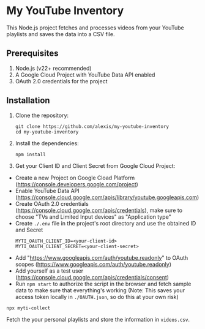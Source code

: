 # My YouTube Inventory

This Node.js project fetches and processes videos from your YouTube playlists and saves the data into a CSV file.

## Prerequisites

1. Node.js (v22+ recommended)
2. A Google Cloud Project with YouTube Data API enabled
3. OAuth 2.0 credentials for the project

## Installation

1. Clone the repository:
    ```shell
    git clone https://github.com/alexis/my-youtube-inventory
    cd my-youtube-inventory
    ```
2. Install the dependencies:
    ```shell
    npm install
    ```
3. Get your Client ID and Client Secret from Google Cloud Project:
  - Create a new Project on Google Cload Platform (https://console.developers.google.com/project)
  - Enable YouTube Data API (https://console.cloud.google.com/apis/library/youtube.googleapis.com)
  - Create OAuth 2.0 credentials (https://console.cloud.google.com/apis/credentials),
    make sure to choose "TVs and Limited Input devices" as "Application type"
  - Create `./.env` file in the project's root directory and use the obtained ID and Secret
    ```shell
    MYTI_OAUTH_CLIENT_ID=<your-client-id>
    MYTI_OAUTH_CLIENT_SECRET=<your-client-secret>

    ```
  - Add "https://www.googleapis.com/auth/youtube.readonly" to OAuth scopes (https://www.googleapis.com/auth/youtube.readonly)
  - Add yourself as a test user (https://console.cloud.google.com/apis/credentials/consent)
  - Run `npm start` to authorize the script in the browser and fetch sample data to make sure that everything's working
    (Note: This saves your access token locally in `./OAUTH.json`, so do this at your own risk)
```shell
npx myti-collect
```

Fetch the your personal playlists and store the information in `videos.csv`.
